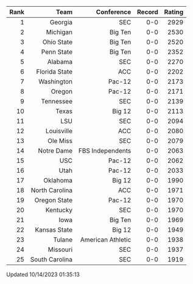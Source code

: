 | Rank  | Team                 | Conference           | Record   | Rating |
| ---:  | ---:                 | ---:                 | ---:     | ---:   |
| 1     | Georgia              | SEC                  | 0-0      | 2929   |
| 2     | Michigan             | Big Ten              | 0-0      | 2530   |
| 3     | Ohio State           | Big Ten              | 0-0      | 2520   |
| 4     | Penn State           | Big Ten              | 0-0      | 2352   |
| 5     | Alabama              | SEC                  | 0-0      | 2270   |
| 6     | Florida State        | ACC                  | 0-0      | 2202   |
| 7     | Washington           | Pac-12               | 0-0      | 2173   |
| 8     | Oregon               | Pac-12               | 0-0      | 2171   |
| 9     | Tennessee            | SEC                  | 0-0      | 2139   |
| 10    | Texas                | Big 12               | 0-0      | 2113   |
| 11    | LSU                  | SEC                  | 0-0      | 2094   |
| 12    | Louisville           | ACC                  | 0-0      | 2080   |
| 13    | Ole Miss             | SEC                  | 0-0      | 2079   |
| 14    | Notre Dame           | FBS Independents     | 0-0      | 2063   |
| 15    | USC                  | Pac-12               | 0-0      | 2062   |
| 16    | Utah                 | Pac-12               | 0-0      | 2033   |
| 17    | Oklahoma             | Big 12               | 0-0      | 1990   |
| 18    | North Carolina       | ACC                  | 0-0      | 1971   |
| 19    | Oregon State         | Pac-12               | 0-0      | 1970   |
| 20    | Kentucky             | SEC                  | 0-0      | 1970   |
| 21    | Iowa                 | Big Ten              | 0-0      | 1969   |
| 22    | Kansas State         | Big 12               | 0-0      | 1949   |
| 23    | Tulane               | American Athletic    | 0-0      | 1938   |
| 24    | Missouri             | SEC                  | 0-0      | 1937   |
| 25    | South Carolina       | SEC                  | 0-0      | 1919   |

Updated 10/14/2023 01:35:13
